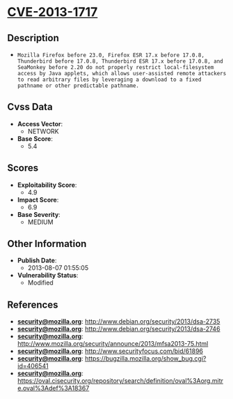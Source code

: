 
# [CVE-2013-1717](https://cve.mitre.org/cgi-bin/cvename.cgi?name=CVE-2013-1717)

## Description

- `Mozilla Firefox before 23.0, Firefox ESR 17.x before 17.0.8, Thunderbird before 17.0.8, Thunderbird ESR 17.x before 17.0.8, and SeaMonkey before 2.20 do not properly restrict local-filesystem access by Java applets, which allows user-assisted remote attackers to read arbitrary files by leveraging a download to a fixed pathname or other predictable pathname.`

## Cvss Data

- **Access Vector**:
  - NETWORK
- **Base Score**:
  - 5.4

## Scores

- **Exploitability Score**:
  - 4.9
- **Impact Score**:
  - 6.9
- **Base Severity**:
  - MEDIUM

## Other Information

- **Publish Date**:
  - 2013-08-07 01:55:05
- **Vulnerability Status**:
  - Modified

## References

- **security@mozilla.org**: http://www.debian.org/security/2013/dsa-2735
- **security@mozilla.org**: http://www.debian.org/security/2013/dsa-2746
- **security@mozilla.org**: http://www.mozilla.org/security/announce/2013/mfsa2013-75.html
- **security@mozilla.org**: http://www.securityfocus.com/bid/61896
- **security@mozilla.org**: https://bugzilla.mozilla.org/show_bug.cgi?id=406541
- **security@mozilla.org**: https://oval.cisecurity.org/repository/search/definition/oval%3Aorg.mitre.oval%3Adef%3A18367
